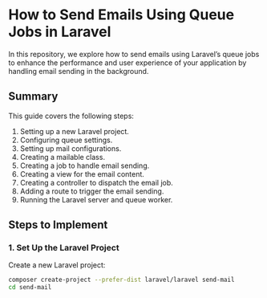 # How to Send Emails Using Queue Jobs in Laravel

In this repository, we explore how to send emails using Laravel’s queue jobs to enhance the performance and user experience of your application by handling email sending in the background.

## Summary

This guide covers the following steps:
1. Setting up a new Laravel project.
2. Configuring queue settings.
3. Setting up mail configurations.
4. Creating a mailable class.
5. Creating a job to handle email sending.
6. Creating a view for the email content.
7. Creating a controller to dispatch the email job.
8. Adding a route to trigger the email sending.
9. Running the Laravel server and queue worker.

## Steps to Implement

### 1. Set Up the Laravel Project

Create a new Laravel project:

```bash
composer create-project --prefer-dist laravel/laravel send-mail
cd send-mail

